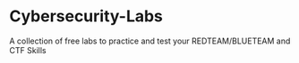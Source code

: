 # Cybersecurity-Labs
A collection of free labs to practice and test your REDTEAM/BLUETEAM and CTF Skills
